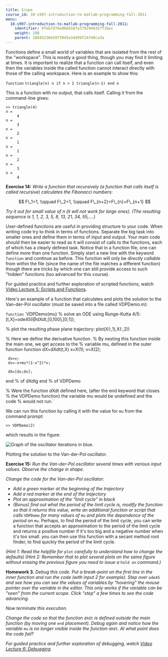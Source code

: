 ```yaml
---
title: Scope
course_id: 18-s997-introduction-to-matlab-programming-fall-2011
menu:
  18-s997-introduction-to-matlab-programming-fall-2011:
    identifier: 9feb7d76e06d418fa3792948357f1bec
    weight: 190
    parent: 18645230e50f3945e34d99f24f40ca3a
---
```

Functions define a small world of variables that are isolated from the rest of the "workspace". This is mostly a good thing, though you may find it limiting at times. It is important to realize that a function can call itself, and even then the variables inside the called function cannot interact directly with those of the calling workspace. Here is an example to show this:

`function` `triangle(n)
     n
     if n > 1
          triangle(n-1)
     end
     n`

This is a function with no output, that calls itself. Calling it from the command-line gives:

    >> triangle(4)
    n =
         4
    n =
         3
    n =
         2
    n =
         1
    n =
         1
    n =
         2
    n =
         3
    n =
         4

**Exercise 14:** _Write a function that recursively (a function that calls itself is called recursive) calculates the Fibonacci numbers:_

$$ F\_1=1, \\qquad F\_2=1, \\qquad F\_{n+2}=F\_{n}+F\_{n+1} $$

_Try it out for small value of n (it will not work for large ones). (The resulting sequence is 1, 1, 2, 3, 5, 8, 13, 21, 34, 55,....)_

User-defined functions are useful in providing structure to your code. When writing code try to think in terms of functions. Separate the big task into smaller ones and define them in terms of input and output. Your main code should then be easier to read as it will consist of calls to the functions, each of which has a clearly defined task. Notice that in a function file, one can define more than one function. Simply start a new line with the keyword `function` and continue as before. This function will only be _directly callable_ from within the file (since the name of the file matches a different function) though there are tricks by which one can still provide access to such "hidden" functions (too advanced for this course).

For guided practice and further exploration of scripted functions, watch [Video Lecture 5: Scripts and Functions](/courses/mathematics/18-s997-introduction-to-matlab-programming-fall-2011/library/videos/lecture-5-scripts-and-functions).

Here's an example of a function that calculates and plots the solution to the Van-der-Pol oscillator (must be saved into a file called VDPDemo.m):

`function` `VDPDemo(mu)
% solve an ODE using Runge-Kutta 4/5:
[t,X]=ode45(@dXdt,[0,100],[0;1]);

% plot the resulting phase plane trajectory:
plot(X(:,1),X(:,2))

% Here we define the derivative function.
% By nesting this function inside the main one, we get access to the
% variable mu, defined in the outer function
function dX=dXdt(t,X)
     x=X(1);
     v=X(2);

     dx=v;
     dv=-x+mu*(1-x^2)*v;

     dX=[dx;dv];
end % of dXdtg
end % of VDPDemo  

% Were the function dXdt defined here, (after the end keyword that closes
% the VDPDemo function) the variable mu would be undefined and the code
% would not run.`

We can run this function by calling it with the value for `mu` from the command prompt:

    >> VDPDemo(2)

which results in the figure:

![Graph of the oscillator iterations in blue.](/courses/mathematics/18-s997-introduction-to-matlab-programming-fall-2011/vectorization/18-S997f11_unit4_img2.jpg)

Plotting the solution to the Van-der-Pol oscillator.

**Exercise 15:** _Run the Van-der-Pol oscillator several times with various input values. Observe the change in shape._

_Change the code for the Van-der-Pol oscillator:_

*   _Add a green marker at the beginning of the trajectory_
*   _Add a red marker at the end of the trajectory_
*   _Plot an approximation of the "limit cycle" in black_
*   _(Bonus) find out what the period of the limit cycle is, modify the function so that it returns this value, write an additional function or script that calls_ `VDPDemo` _for many values of_ `mu` _and plots the dependence of the period on_ `mu`. Perhaps, to find the period of the limit cycle, you can write a function that accepts an approximation to the period of the limit cycle and returns a positive number if it's too big and a negative number when it's too small. you can then use this function with a secant method root finder, to find quickly the period of the limit cycle.

_(Hint 1: Read the helpfile for_ `plot` _carefully to understand how to change the defaults) (Hint 2: Remember that to plot several plots on the same figure without erasing the previous figure you need to issue a_ `hold on` _command.)_

**Homework 3.** _Debug this code. Put a break-point on the first line in the inner function and run the code (with input 2 for example). Step over_ `ode45` _and see how you can see the values of variables by "hovering" the mouse pointer over the variable in the editor. This only works if the variable can be "seen" from the current scope. Click "step" a few times to see the code advancing._

_Now terminate this execution._

_Change the code so that the function_ `dXdt` _is defined outside the main function (by moving one_ `end` _placement). Debug again and notice how the variable_ `mu` _is no longer visible inside the function_ `dXdt`. _At what point does the code fail?_

_For guided practice and further exploration of debugging, watch [Video Lecture 6: Debugging](/courses/mathematics/18-s997-introduction-to-matlab-programming-fall-2011/library/videos/lecture-6-debugging)._